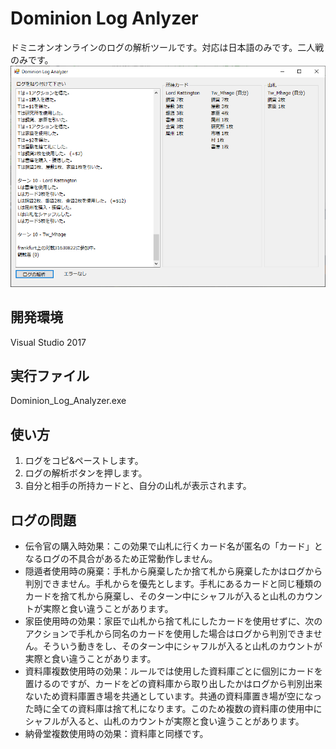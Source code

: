 # Dominion Log Anlyzer
ドミニオンオンラインのログの解析ツールです。対応は日本語のみです。二人戦のみです。
![property](doc/screenshot.png)<br>

## 開発環境
Visual Studio 2017

## 実行ファイル
Dominion_Log_Analyzer.exe

## 使い方
1. ログをコピ&ペーストします。
2. ログの解析ボタンを押します。
3. 自分と相手の所持カードと、自分の山札が表示されます。

## ログの問題
- 伝令官の購入時効果：この効果で山札に行くカード名が匿名の「カード」となるログの不具合があるため正常動作しません。
- 隠遁者使用時の廃棄：手札から廃棄したか捨て札から廃棄したかはログから判別できません。手札からを優先とします。手札にあるカードと同じ種類のカードを捨て札から廃棄し、そのターン中にシャフルが入ると山札のカウントが実際と食い違うことがあります。
- 家臣使用時の効果：家臣で山札から捨て札にしたカードを使用せずに、次のアクションで手札から同名のカードを使用した場合はログから判別できません。そういう動きをし、そのターン中にシャフルが入ると山札のカウントが実際と食い違うことがあります。
- 資料庫複数使用時の効果：ルールでは使用した資料庫ごとに個別にカードを置けるのですが、カードをどの資料庫から取り出したかはログから判別出来ないため資料庫置き場を共通としています。共通の資料庫置き場が空になった時に全ての資料庫は捨て札になります。このため複数の資料庫の使用中にシャフルが入ると、山札のカウントが実際と食い違うことがあります。
- 納骨堂複数使用時の効果：資料庫と同様です。